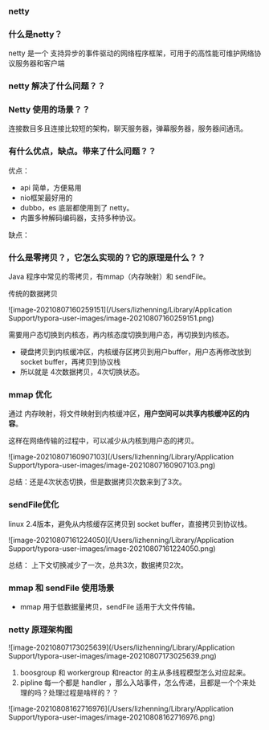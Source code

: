 ### netty 

### 什么是netty？

netty 是一个 支持异步的事件驱动的网络程序框架，可用于的高性能可维护网络协议服务器和客户端



### netty 解决了什么问题？？





### Netty 使用的场景？？

连接数目多且连接比较短的架构，聊天服务器，弹幕服务器，服务器间通讯。



### 有什么优点，缺点。带来了什么问题？？

优点：

- api 简单，方便易用
- nio框架最好用的
- dubbo，es 底层都使用到了 netty。
- 内置多种解码编码器，支持多种协议。

缺点：





### 什么是零拷贝？，它怎么实现的？它的原理是什么？？

Java 程序中常见的零拷贝，有mmap（内存映射）和 sendFile。



传统的数据拷贝

![image-20210807160259151](/Users/lizhenning/Library/Application Support/typora-user-images/image-20210807160259151.png)

需要用户态切换到内核态，再内核态度切换到用户态，再切换到内核态。

- 硬盘拷贝到内核缓冲区，内核缓存区拷贝到用户buffer，用户态再修改放到 socket buffer，再拷贝到协议栈
- 所以就是 4次数据拷贝，4次切换状态。



### mmap 优化

通过 内存映射，将文件映射到内核缓冲区，**用户空间可以共享内核缓冲区的内容**。

这样在网络传输的过程中，可以减少从内核到用户态的拷贝。

![image-20210807160907103](/Users/lizhenning/Library/Application Support/typora-user-images/image-20210807160907103.png)



总结：还是4次状态切换，但是数据拷贝次数来到了3次。



### sendFile优化

linux 2.4版本，避免从内核缓存区拷贝到 socket buffer，直接拷贝到协议栈。

![image-20210807161224050](/Users/lizhenning/Library/Application Support/typora-user-images/image-20210807161224050.png)

总结： 上下文切换减少了一次，总共3次，数据拷贝2次。



### mmap 和 sendFile 使用场景

- mmap 用于低数据量拷贝，sendFile 适用于大文件传输。





### netty 原理架构图

![image-20210807173025639](/Users/lizhenning/Library/Application Support/typora-user-images/image-20210807173025639.png)





1. boosgroup 和 workergroup 和reactor 的主从多线程模型怎么对应起来。
2. pipline 每一个都是 handler ，那么入站事件，怎么传递，且都是一个个来处理的吗？处理过程是啥样的？？

![image-20210808162716976](/Users/lizhenning/Library/Application Support/typora-user-images/image-20210808162716976.png)